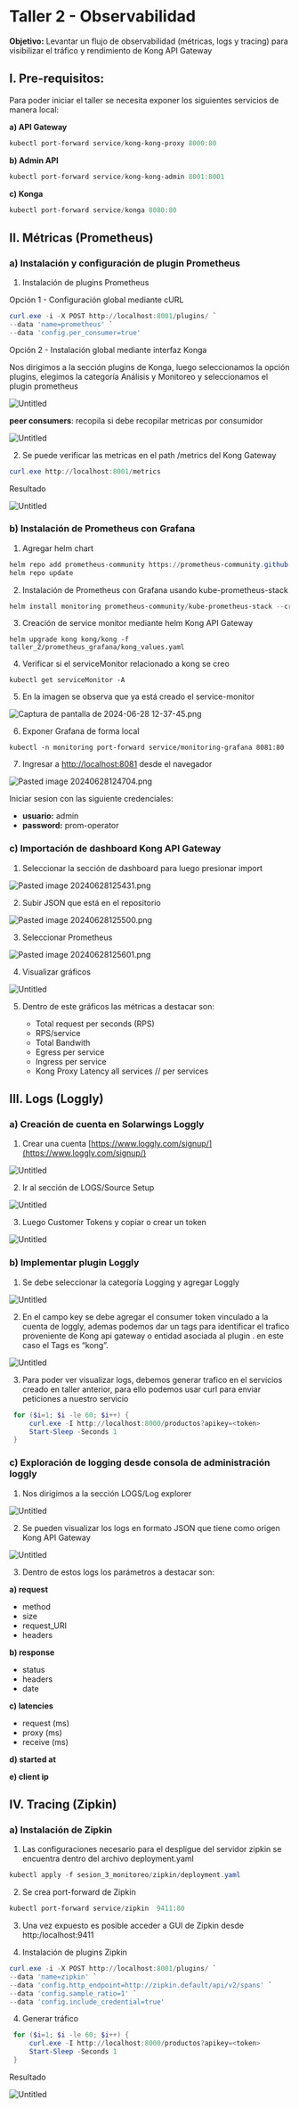 # Taller 2 - Observabilidad

**Objetivo:** Levantar un flujo de observabilidad (métricas, logs y tracing) para visibilizar el tráfico y rendimiento de Kong API Gateway


## I. Pre-requisitos:
Para poder iniciar el taller se necesita exponer los siguientes servicios de manera local:

**a) API Gateway**

```powershell
kubectl port-forward service/kong-kong-proxy 8000:80 
```

**b) Admin API**

```powershell
kubectl port-forward service/kong-kong-admin 8001:8001 
```

**c) Konga**

```powershell
kubectl port-forward service/konga 8080:80 
```

## II. Métricas (Prometheus)

### a) Instalación y configuración de plugin Prometheus

1. Instalación de plugins Prometheus

Opción 1 - Configuración global mediante cURL

```powershell
curl.exe -i -X POST http://localhost:8001/plugins/ `
--data 'name=prometheus' `
--data 'config.per_consumer=true' 
```

Opción 2 - Instalación global  mediante interfaz Konga

Nos dirigimos a la sección plugins de Konga, luego seleccionamos la opción plugins, elegimos la categoría Análisis y Monitoreo y seleccionamos el plugin prometheus

![Untitled](images/Untitled.png)

**peer consumers**: recopila si debe recopilar metricas por consumidor

![Untitled](images/Untitled%201.png)

2. Se puede verificar las metricas en el path /metrics del Kong Gateway 

```powershell
curl.exe http://localhost:8001/metrics
```

Resultado

![Untitled](images/Untitled%202.png)

### b) Instalación de Prometheus con Grafana

1. Agregar helm chart

```powershell
helm repo add prometheus-community https://prometheus-community.github.io/helm-charts
helm repo update
```

2. Instalación de Prometheus con Grafana usando kube-prometheus-stack

```powershell
helm install monitoring prometheus-community/kube-prometheus-stack --create-namespace --namespace monitoring -f taller_2/prometheus_grafana/values.yaml
```

3. Creación de service monitor mediante helm Kong API Gateway

```
helm upgrade kong kong/kong -f taller_2/prometheus_grafana/kong_values.yaml
```

4. Verificar si el serviceMonitor relacionado a kong se creo

```
kubectl get serviceMonitor -A
```

5. En la imagen se observa que ya está creado el service-monitor

![Captura de pantalla de 2024-06-28 12-37-45.png](images/Captura_de_pantalla_de_2024-06-28_12-37-45.png)

6. Exponer Grafana de forma local

```
kubectl -n monitoring port-forward service/monitoring-grafana 8081:80
```

7. Ingresar a [http://localhost:8081](http://localhost:8081) desde el navegador 

![Pasted image 20240628124704.png](images/Pasted_image_20240628124704.png)

Iniciar sesion con las siguiente credenciales:

- **usuario:** admin
- **password:** prom-operator

### c) Importación de dashboard Kong API Gateway

1. Seleccionar la  sección de dashboard para luego presionar import 

![Pasted image 20240628125431.png](images/Pasted_image_20240628125431.png)

2. Subir JSON que está en el repositorio

![Pasted image 20240628125500.png](images/Pasted_image_20240628125500.png)

3. Seleccionar Prometheus

![Pasted image 20240628125601.png](images/Pasted_image_20240628125601.png)

4. Visualizar gráficos

![Untitled](images/Untitled%203.png)

5. Dentro de este gráficos las métricas a destacar son:

   * Total request per seconds (RPS)
   * RPS/service
   * Total Bandwith
   * Egress per service
   * Ingress per service
   * Kong Proxy Latency all services // per services

## III. Logs (Loggly)

### a) Creación de cuenta en Solarwings Loggly

1. Crear una cuenta [https://www.loggly.com/signup/](https://www.loggly.com/signup/)

![Untitled](images/Untitled%204.png)

2. Ir al sección de LOGS/Source Setup 

![Untitled](images/Untitled%205.png)

3. Luego Customer Tokens y copiar o crear un token

![Untitled](images/Untitled%206.png)

### b) Implementar plugin Loggly 

1. Se debe seleccionar la categoría Logging   y  agregar Loggly  

![Untitled](images/Untitled%207.png)

2. En el campo key se debe agregar el consumer token vinculado a la cuenta de loggly, ademas podemos  dar un tags para identificar el trafico proveniente de Kong api gateway o entidad asociada al plugin . en este caso el Tags es “kong”. 

![Untitled](images/Untitled%208.png)

3. Para poder ver visualizar logs,  debemos generar trafico en el servicios creado en taller anterior, para ello podemos usar curl para enviar peticiones a nuestro servicio

```powershell
 for ($i=1; $i -le 60; $i++) {
     curl.exe -I http://localhost:8000/productos?apikey=<token>
     Start-Sleep -Seconds 1
 }
```

### c) Exploración de logging desde consola de administración loggly 

1. Nos dirigimos a la sección LOGS/Log explorer 

![Untitled](images/Untitled%209.png)

2. Se pueden visualizar los logs en formato JSON que tiene como origen Kong API Gateway

![Untitled](images/Untitled%2010.png)

3. Dentro de estos logs los parámetros a destacar son:

**a) request**

- method
- size
- request_URI
- headers

**b) response**

- status
- headers
- date 

**c) latencies**

- request (ms)
- proxy (ms)
- receive (ms)
  
**d) started at**

**e) client ip**


## IV. Tracing (Zipkin)

### a) Instalación de Zipkin

1. Las configuraciones necesario para el despligue del servidor zipkin se encuentra dentro del archivo deployment.yaml 

```powershell
kubectl apply -f sesion_3_monitoreo/zipkin/deployment.yaml
```

2. Se crea port-forward de Zipkin

```powershell
kubectl port-forward service/zipkin  9411:80
```

3. Una vez expuesto es posible acceder a GUI de Zipkin desde http:/localhost:9411

4. Instalación de plugins Zipkin

```powershell
curl.exe -i -X POST http://localhost:8001/plugins/ `
--data 'name=zipkin' `
--data 'config.http_endpoint=http://zipkin.default/api/v2/spans' `
--data 'config.sample_ratio=1' `
--data 'config.include_credential=true' 
```

4. Generar tráfico 

```powershell
 for ($i=1; $i -le 60; $i++) {
     curl.exe -I http://localhost:8000/productos?apikey=<token>
     Start-Sleep -Seconds 1
 }
```

Resultado

![Untitled](images/Untitled%2011.png)
